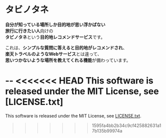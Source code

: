 
# タビノタネ

**自分が知っている場所しか目的地が思い浮かばない**  
**旅行に行きたい人**向けの  
**タビノタネ**という**目的地レコメンドサービス**です。  

これは、**シンプルな質問に答えると目的地がレコメンドされ**、   
**楽天トラベルのようなWebサービス**とは違って、   
**思いつかないような場所を教えてくれる機能**が備わっています。  
  
--
<<<<<<< HEAD
This software is released under the MIT License, see [LICENSE.txt]
=======
This software is released under the MIT License, see [LICENSE.txt](https://github.com/tnumata3632/RakuTabi/blob/master/LICENSE.txt).
>>>>>>> 1595fa4bb2b34c9cf425882631a17b135b99974a
